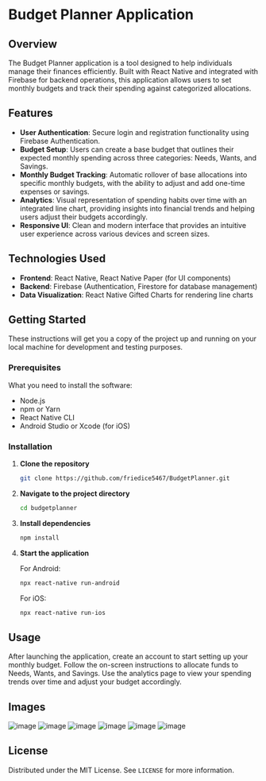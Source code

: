# Budget Planner Application

## Overview
The Budget Planner application is a tool designed to help individuals manage their finances efficiently. Built with React Native and integrated with Firebase for backend operations, this application allows users to set monthly budgets and track their spending against categorized allocations.

## Features

- **User Authentication**: Secure login and registration functionality using Firebase Authentication.
- **Budget Setup**: Users can create a base budget that outlines their expected monthly spending across three categories: Needs, Wants, and Savings.
- **Monthly Budget Tracking**: Automatic rollover of base allocations into specific monthly budgets, with the ability to adjust and add one-time expenses or savings.
- **Analytics**: Visual representation of spending habits over time with an integrated line chart, providing insights into financial trends and helping users adjust their budgets accordingly.
- **Responsive UI**: Clean and modern interface that provides an intuitive user experience across various devices and screen sizes.

## Technologies Used

- **Frontend**: React Native, React Native Paper (for UI components)
- **Backend**: Firebase (Authentication, Firestore for database management)
- **Data Visualization**: React Native Gifted Charts for rendering line charts

## Getting Started

These instructions will get you a copy of the project up and running on your local machine for development and testing purposes.

### Prerequisites

What you need to install the software:

- Node.js
- npm or Yarn
- React Native CLI
- Android Studio or Xcode (for iOS)

### Installation

1. **Clone the repository**

   ```bash
   git clone https://github.com/friedice5467/BudgetPlanner.git
   ```

2. **Navigate to the project directory**

   ```bash
   cd budgetplanner
   ```

3. **Install dependencies**

   ```bash
   npm install
   ```

4. **Start the application**

   For Android:
   ```bash
   npx react-native run-android
   ```

   For iOS:
   ```bash
   npx react-native run-ios
   ```

## Usage

After launching the application, create an account to start setting up your monthly budget. Follow the on-screen instructions to allocate funds to Needs, Wants, and Savings. Use the analytics page to view your spending trends over time and adjust your budget accordingly.

## Images
![image](https://github.com/friedice5467/BudgetPlanner/assets/58054670/1a4ee7b8-7915-4e37-9cfc-d55a3d02c6dd)
![image](https://github.com/friedice5467/BudgetPlanner/assets/58054670/0718c71b-530c-42c2-9897-cdbdc21db100)
![image](https://github.com/friedice5467/BudgetPlanner/assets/58054670/128fc74e-ff37-4942-a4cd-506305e7b20f)
![image](https://github.com/friedice5467/BudgetPlanner/assets/58054670/92b2478e-9467-4211-a4b5-bb7a7c79572e)
![image](https://github.com/friedice5467/BudgetPlanner/assets/58054670/53befea9-bcc1-4fcb-9676-cdc0203ae374)
![image](https://github.com/friedice5467/BudgetPlanner/assets/58054670/7ee0ef9d-2377-4cb5-bb47-ed311809408f)

## License

Distributed under the MIT License. See `LICENSE` for more information.
